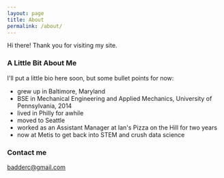 ```yaml
---
layout: page
title: About
permalink: /about/
---
```


Hi there! Thank you for visiting my site.

### A Little Bit About Me

I'll put a little bio here soon, but some bullet points for now:
* grew up in Baltimore, Maryland
* BSE in Mechanical Engineering and Applied Mechanics, University of Pennsylvania, 2014
* lived in Philly for awhile
* moved to Seattle
* worked as an Assistant Manager at Ian's Pizza on the Hill for two years
* now at Metis to get back into STEM and crush data science

### Contact me

[badderc@gmail.com](mailto:badderc@gmail.com)